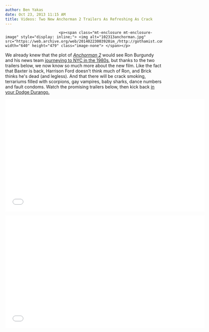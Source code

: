 ```yaml
---
author: Ben Yakas
date: Oct 23, 2013 11:15 AM
title: Videos: Two New Anchorman 2 Trailers As Refreshing As Crack
---
```



                            
                            
                            
                            <p><span class="mt-enclosure mt-enclosure-image" style="display: inline;"> <img alt="102313anchorman.jpg" src="https://web.archive.org/web/20140223003920im_/http://gothamist.com/attachments/byakas/102313anchorman.jpg" width="640" height="479" class="image-none"> </span></p>

<p>We already knew that the plot of <a href="https://web.archive.org/web/20140223003920/http://gothamist.com/tags/anchorman"><em>Anchorman 2</em></a> would see Ron Burgundy and his news team <a href="https://web.archive.org/web/20140223003920/http://gothamist.com/2013/03/04/anchorman_2_will_take_on_the_nyc_ne.php">journeying to NYC in the 1980s</a>, but thanks to the two trailers below, we now know so much more about the new film. Like the fact that Baxter is back, Harrison Ford doesn&apos;t think much of Ron, and Brick thinks he&apos;s dead (and legless). And that there will be crack smoking, terrariums filled with scorpions, gay vampires, baby sharks, dance numbers and fault condoms. Watch the promising trailers below, then kick back <a href="https://web.archive.org/web/20140223003920/http://popwatch.ew.com/2013/10/09/director-on-ron-burgundy-dodge-durango-ads/">in your Dodge Durango.</a></p>

<p><iframe width="640" height="360" src="//web.archive.org/web/20140223003920if_/http://www.youtube.com/embed/Wa0G5cj24V4" frameborder="0" allowfullscreen></iframe></p>

<p><iframe width="640" height="360" src="//web.archive.org/web/20140223003920if_/http://www.youtube.com/embed/6VdGI5-z_hg" frameborder="0" allowfullscreen></iframe></p>
                            
                            
                            